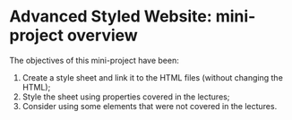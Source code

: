 # Advanced Styled Website: mini-project overview

The objectives of this mini-project have been:

1) Create a style sheet and link it to the HTML files (without changing the HTML);
2) Style the sheet using properties covered in the lectures;
3) Consider using some elements that were not covered in the lectures.
